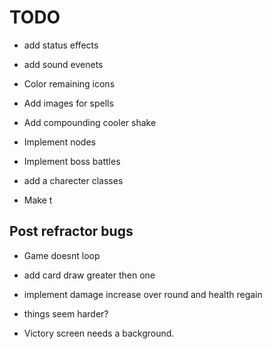 # TODO 

- add status effects
- add sound evenets
- Color remaining icons
- Add images for spells
- Add compounding cooler shake

- Implement nodes
<!-- - refractor repo to have a more extendable structure -->
- Implement boss battles

- add a charecter classes
- Make t



## Post refractor bugs

- Game doesnt loop
<!-- - Starting hand is empty and victory screen is first instead of filling the players hand -->
- add card draw greater then one 
- implement damage increase over round and health regain

- things seem harder?
- Victory screen needs a background.
<!-- - Energy does cap off after each round -->
<!-- - nerged healing per round -->
<!-- - dynamic shaking -->
<!-- - Shield isnt working -->
<!-- - rebalanced monster -->